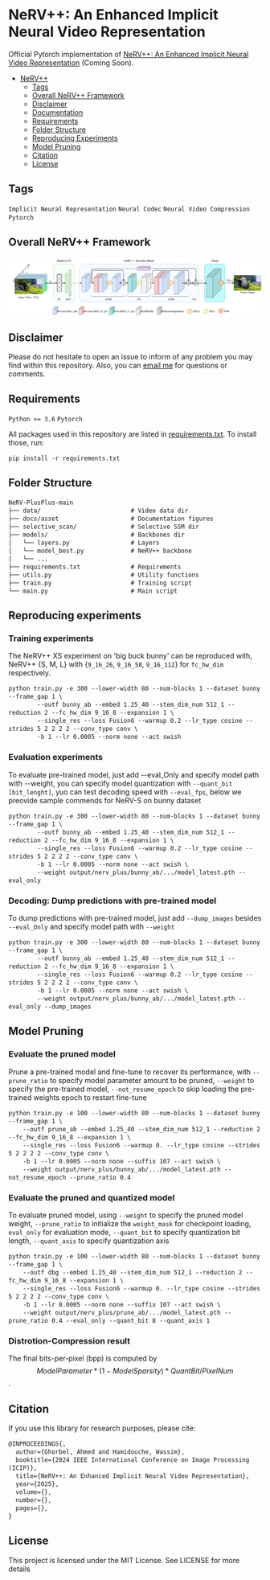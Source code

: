 # NeRV++: An Enhanced Implicit Neural Video Representation
Official Pytorch implementation of [NeRV++: An Enhanced Implicit Neural Video Representation](https://ieeexplore.ieee.org/document/) (Coming Soon). 

* [NeRV++](#nerv++)
  * [Tags](#tags)
  * [Overall NeRV++ Framework](#overall-nerv++-framework)
  * [Disclaimer](#disclaimer)
  * [Documentation](#documentation)
  * [Requirements](#requirements)
  * [Folder Structure](#folder-structure)
  * [Reproducing Experiments](#reproducing-experiments)
  * [Model Pruning](#model-pruning)
  * [Citation](#citation)
  * [License](#license)
    
<!-- /code_chunk_output -->

## Tags
<code>Implicit Neural Representation</code> <code>Neural Codec</code> <code>Neural Video Compression</code> <code>Pytorch</code>

## Overall NeRV++ Framework
![NeRV++ framework](docs/asset/NeRV++.png)

## Disclaimer
Please do not hesitate to open an issue to inform of any problem you may find within this repository. Also, you can [email me](mailto:ahmed.ghorbel888@gmail.com?subject=[GitHub]) for questions or comments. 

## Requirements
<code>Python >= 3.6</code> <code>Pytorch</code>

All packages used in this repository are listed in [requirements.txt](https://github.com/ahmedgh970/NeRV-plus-plus/blob/main/requirements.txt).
To install those, run:
```
pip install -r requirements.txt
```

## Folder Structure
``` 
NeRV-PlusPlus-main
├── data/                         # Video data dir
├── docs/asset                    # Documentation figures               
├── selective_scan/               # Selective SSM dir
├── models/                       # Backbones dir
│   └── layers.py                 # Layers
│   └── model_best.py             # NeRV++ backbone    
|   └── ...           
├── requirements.txt              # Requirements
├── utils.py                      # Utility functions
├── train.py                      # Training script
└── main.py                       # Main script
```

## Reproducing experiments

### Training experiments
The NeRV++ XS experiment on 'big buck bunny' can be reproduced with, NeRV++ {S, M, L} with {```9_16_26```, ```9_16_58```, ```9_16_112```} for ```fc_hw_dim``` respectively.
```
python train.py -e 300 --lower-width 80 --num-blocks 1 --dataset bunny --frame_gap 1 \
        --outf bunny_ab --embed 1.25_40 --stem_dim_num 512_1 --reduction 2 --fc_hw_dim 9_16_8 --expansion 1 \
        --single_res --loss Fusion6 --warmup 0.2 --lr_type cosine --strides 5 2 2 2 2 --conv_type conv \
        -b 1 --lr 0.0005 --norm none --act swish
```

### Evaluation experiments
To evaluate pre-trained model, just add --eval_Only and specify model path with --weight, you can specify model quantization with ```--quant_bit [bit_lenght]```, yuo can test decoding speed with ```--eval_fps```, below we preovide sample commends for NeRV-S on bunny dataset
```
python train.py -e 300 --lower-width 80 --num-blocks 1 --dataset bunny --frame_gap 1 \
        --outf bunny_ab --embed 1.25_40 --stem_dim_num 512_1 --reduction 2 --fc_hw_dim 9_16_8 --expansion 1 \
        --single_res --loss Fusion6 --warmup 0.2 --lr_type cosine --strides 5 2 2 2 2 --conv_type conv \
        -b 1 --lr 0.0005 --norm none --act swish \
        --weight output/nerv_plus/bunny_ab/.../model_latest.pth --eval_only
```

### Decoding: Dump predictions with pre-trained model 
To dump predictions with pre-trained model, just add ```--dump_images``` besides ```--eval_Only``` and specify model path with ```--weight```
```
python train.py -e 300 --lower-width 80 --num-blocks 1 --dataset bunny --frame_gap 1 \
        --outf bunny_ab --embed 1.25_40 --stem_dim_num 512_1 --reduction 2 --fc_hw_dim 9_16_8 --expansion 1 \
        --single_res --loss Fusion6 --warmup 0.2 --lr_type cosine --strides 5 2 2 2 2 --conv_type conv \
        -b 1 --lr 0.0005 --norm none --act swish \
        --weight output/nerv_plus/bunny_ab/.../model_latest.pth --eval_only --dump_images
```

## Model Pruning

### Evaluate the pruned model
Prune a pre-trained model and fine-tune to recover its performance, with ```--prune_ratio``` to specify model parameter amount to be pruned, ```--weight``` to specify the pre-trained model, ```--not_resume_epoch``` to skip loading the pre-trained weights epoch to restart fine-tune
```
python train.py -e 100 --lower-width 80 --num-blocks 1 --dataset bunny --frame_gap 1 \
    --outf prune_ab --embed 1.25_40 --stem_dim_num 512_1 --reduction 2 --fc_hw_dim 9_16_8 --expansion 1 \
    --single_res --loss Fusion6 --warmup 0. --lr_type cosine --strides 5 2 2 2 2 --conv_type conv \
    -b 1 --lr 0.0005 --norm none --suffix 107 --act swish \
    --weight output/nerv_plus/bunny_ab/.../model_latest.pth --not_resume_epoch --prune_ratio 0.4
```

### Evaluate the pruned and quantized model
To evaluate pruned model, using ```--weight``` to specify the pruned model weight, ```--prune_ratio``` to initialize the ```weight_mask``` for checkpoint loading, ```eval_only``` for evaluation mode, ```--quant_bit``` to specify quantization bit length, ```--quant_axis``` to specify quantization axis
```
python train.py -e 100 --lower-width 80 --num-blocks 1 --dataset bunny --frame_gap 1 \
    --outf dbg --embed 1.25_40 --stem_dim_num 512_1 --reduction 2 --fc_hw_dim 9_16_8 --expansion 1 \
    --single_res --loss Fusion6 --warmup 0. --lr_type cosine --strides 5 2 2 2 2 --conv_type conv \
    -b 1 --lr 0.0005 --norm none --suffix 107 --act swish \
    --weight output/nerv_plus/prune_ab/.../model_latest.pth --prune_ratio 0.4 --eval_only --quant_bit 8 --quant_axis 1
```

### Distrotion-Compression result
The final bits-per-pixel (bpp) is computed by $$ModelParameter * (1 - ModelSparsity) * QuantBit / PixelNum$$.

## Citation
If you use this library for research purposes, please cite:
```
@INPROCEEDINGS{,
  author={Ghorbel, Ahmed and Hamidouche, Wassim},
  booktitle={2024 IEEE International Conference on Image Processing (ICIP)}, 
  title={NeRV++: An Enhanced Implicit Neural Video Representation}, 
  year={2025},
  volume={},
  number={},
  pages={},
}
```

## License
This project is licensed under the MIT License. See LICENSE for more details
